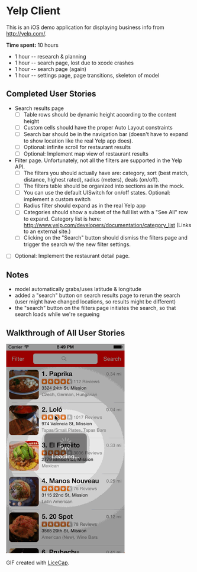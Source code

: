 # Yelp Client

This is an iOS demo application for displaying business info from http://yelp.com/.

**Time spent:** 10 hours
* 1 hour -- research & planning
* 1 hour -- search page, lost due to xcode crashes
* 1 hour -- search page (again)
* 1 hour -- settings page, page transitions, skeleton of model


## Completed User Stories

* Search results page
    * [ ] Table rows should be dynamic height according to the content height
    * [ ] Custom cells should have the proper Auto Layout constraints
    * [ ] Search bar should be in the navigation bar (doesn't have to expand to show location like the real Yelp app does).
    * [ ] Optional: infinite scroll for restaurant results
    * [ ] Optional: Implement map view of restaurant results
* Filter page. Unfortunately, not all the filters are supported in the Yelp API.
    * [ ] The filters you should actually have are: category, sort (best match, distance, highest rated), radius (meters), deals (on/off).
    * [ ] The filters table should be organized into sections as in the mock.
    * [ ] You can use the default UISwitch for on/off states. Optional: implement a custom switch
    * [ ] Radius filter should expand as in the real Yelp app
    * [ ] Categories should show a subset of the full list with a "See All" row to expand. Category list is here: http://www.yelp.com/developers/documentation/category_list (Links to an external site.)
    * [ ] Clicking on the "Search" button should dismiss the filters page and trigger the search w/ the new filter settings.
* [ ] Optional: Implement the restaurant detail page.


## Notes

* model automatically grabs/uses latitude & longitude
* added a "search" button on search results page to rerun the search (user might have changed locations, so results might be different)
* the "search" button on the filters page initiates the search, so that search loads while we're segueing


## Walkthrough of All User Stories

![Video Walkthrough](hw.gif)

GIF created with [LiceCap](http://www.cockos.com/licecap/).


